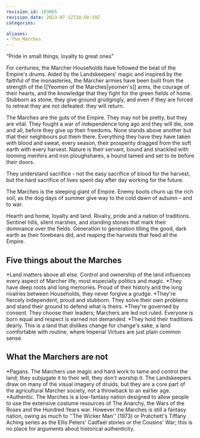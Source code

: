 ```yaml
---
revision_id: 103065
revision_date: 2023-07-12T10:50:19Z
categories:

aliases:
- The_Marches
---
```


“Pride in small things, loyalty to great ones”

For centuries, the Marcher Households have followed the beat of the Empire's drums. Aided by the Landskeepers' magic and inspired by the faithful of the monasteries, the Marcher armies have been built from the strength of the [[Yeomen of the Marches|yeomen's]] arms, the courage of their hearts, and the knowledge that they fight for the green fields of home. Stubborn as stone, they give ground grudgingly, and even if they are forced to retreat they are not defeated: they will return.

The Marches are the guts of the Empire. They may not be pretty, but they are vital. They fought a war of independence long ago and they will die, one and all, before they give up their freedoms. None stands above another but that their neighbours put them there. Everything they have they have taken with blood and sweat, every season, their prosperity dragged from the soft earth with every harvest. Nature is their servant, bound and shackled with looming menhirs and iron ploughshares, a hound tamed and set to lie before their doors.

They understand sacrifice - not the easy sacrifice of blood for the harvest, but the hard sacrifice of lives spent day after day working for the future.

The Marches is the sleeping giant of Empire. Enemy boots churn up the rich soil, as the dog days of summer give way to the cold dawn of autumn – and to war.

Hearth and home, loyalty and land. Rivalry, pride and a nation of traditions. Sentinel hills, silent marshes, and standing stones that mark their dominance over the fields. Generation to generation tilling the good, dark earth as their forebears did, and reaping the harvests that feed all the Empire.

## Five things about the Marches
*Land matters above all else.  Control and ownership of the land influences every aspect of Marcher life, most especially politics and magic.
*They have deep roots and long memories. Proud of their history and the long rivalries between Households, they never forgive a grudge.
*They're fiercely independent, proud and stubborn. They solve their own problems and stand their ground to defend what is theirs.
*They're governed by consent. They choose their leaders; Marchers are led not ruled. Everyone is born equal and respect is earned not demanded.
*They hold their traditions dearly. This is a land that dislikes change for change's sake, a land comfortable with routine, where Imperial Virtues are just plain common sense.

## What the Marchers are not
*Pagans. The Marchers use magic and hard work to tame and control the land; they subjugate it to their will, they don't worship it. The Landskeepers draw on many of the visual imagery of druids, but they are a core part of the agricultural Marcher society, not a throwback to an earlier age.
*Authentic. The Marches is a low-fantasy nation designed to allow people to use the extensive costume resources of The Anarchy, the Wars of the Roses and the Hundred Years war. However the Marches is still a fantasy nation, owing as much to ''The Wicker Man'' (1973) or Pratchett's Tiffany Aching series as the Ellis Peters' Cadfael stories or the Cousins' War; this is no place for arguments about historical authenticity.





